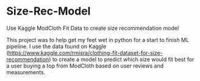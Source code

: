 # Size-Rec-Model
Use Kaggle ModCloth Fit Data to create size recommendation model


This project was to help get my feet wet in python for a start to finish ML pipeline. I use the data found on Kaggle (https://www.kaggle.com/rmisra/clothing-fit-dataset-for-size-recommendation) to create a model to predict which size would fit best for a user buying a top from ModCloth based on user reviews and measurements. 
